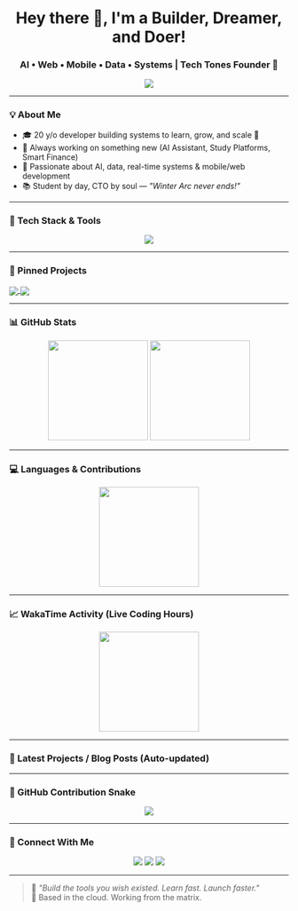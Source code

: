 <h1 align="center">Hey there 👋, I'm a Builder, Dreamer, and Doer!</h1>
<h3 align="center">AI • Web • Mobile • Data • Systems | Tech Tones Founder 🚀</h3>

<p align="center">
  <img src="https://readme-typing-svg.demolab.com?font=Fira+Code&pause=1000&color=16F7EA&center=true&vCenter=true&width=440&lines=AI+Engineer+%7C+App+Dev+%7C+Tech+Founder;Coding+every+day+%E2%9C%94%EF%B8%8F;Startup+Mindset+%7C+Whiteroom+Mode" />
</p>

---

### 💡 About Me

- 🎓 20 y/o developer building systems to learn, grow, and scale 🚀  
- 🔨 Always working on something new (AI Assistant, Study Platforms, Smart Finance)  
- 🧠 Passionate about AI, data, real-time systems & mobile/web development  
- 📚 Student by day, CTO by soul — *"Winter Arc never ends!"*

---

### 🧠 Tech Stack & Tools

<p align="center">
  <img src="https://skillicons.dev/icons?i=python,flutter,react,nodejs,js,html,css,java,angular,mongodb,firebase,git,github,vscode,linux,figma" />
</p>

---

### 🚀 Pinned Projects

<a href="https://github.com/YourUsername/ai-voice-assistant">
  <img align="center" src="https://github-readme-stats.vercel.app/api/pin/?username=YourUsername&repo=ai-voice-assistant&theme=radical" />
</a>
<a href="https://github.com/YourUsername/student-learning-platform">
  <img align="center" src="https://github-readme-stats.vercel.app/api/pin/?username=YourUsername&repo=student-learning-platform&theme=radical" />
</a>

---

### 📊 GitHub Stats

<p align="center">
  <img src="https://github-readme-stats.vercel.app/api?username=PayakulaTarun&theme=radical&show_icons=true" height="180"/>
  <img src="https://github-readme-streak-stats.herokuapp.com?user=PayakulaTarun&theme=radical" height="180"/>
</p>

---

### 💻 Languages & Contributions

<p align="center">
  <img src="https://github-readme-stats.vercel.app/api/top-langs/?username=PayakulaTarun&layout=compact&theme=radical" height="180"/>
</p>

---

### 📈 WakaTime Activity (Live Coding Hours)

<!-- Connect Wakatime account -->
<!-- Replace with your actual username after linking -->

<p align="center">
  <img src="https://github-readme-stats.vercel.app/api/wakatime?username=YourWakatimeUsername&theme=radical" height="180"/>
</p>

---

### 🧠 Latest Projects / Blog Posts (Auto-updated)

<!--START_SECTION:activity-->
<!-- This will auto-update with your latest blog posts or GitHub activity -->
<!--END_SECTION:activity-->

---

### 🐍 GitHub Contribution Snake

<p align="center">
  <img src="https://github.com/PayakulaTarun/PayakulaTarun/blob/output/github-contribution-grid-snake.svg" />
</p>

---

### 🔗 Connect With Me

<p align="center">
  <a href="mailto:your.email@example.com"><img src="https://img.shields.io/badge/Gmail-D14836?style=for-the-badge&logo=gmail&logoColor=white"/></a>
  <a href="https://linkedin.com/in/yourprofile"><img src="https://img.shields.io/badge/LinkedIn-%230077B5.svg?style=for-the-badge&logo=linkedin&logoColor=white"/></a>
  <a href="https://github.com/YourUsername"><img src="https://img.shields.io/badge/GitHub-%2312100E.svg?style=for-the-badge&logo=github&logoColor=white"/></a>
</p>

---

> 💬 *"Build the tools you wish existed. Learn fast. Launch faster."*  
> 📍 Based in the cloud. Working from the matrix.


